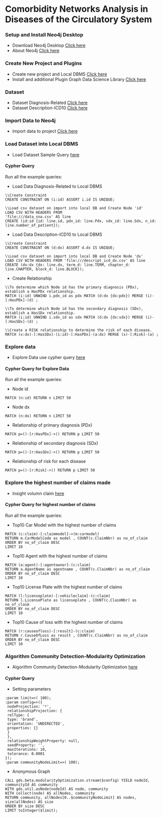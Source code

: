 # Comorbidity Networks Analysis in Diseases of the Circulatory System
### Setup and Install Neo4j Desktop
 - Download Neo4j Desktop [Click here](https://neo4j.com/download/)
 - About Neo4j [Click here](https://neo4j.com/product/#neo4j-desktop)
### Create New Project and Plugins
- Create new project and Local DBMS [Click here](https://github.com/jutamask/sna-project/blob/main/Create%20new%20project%20.pdf)
- Install and additional Plugin Graph Data Science Library  [Click here](https://github.com/jutamask/sna-project/blob/main/Install%20-%20Graph%20Data%20Science%20Library.pdf)
### Dataset
- Dataset Diagnosis-Related  [Click here](https://github.com/jutamask/sna-project/blob/main/data_sna.csv)
- Dataset Description-ICD10 [Click here](https://github.com/jutamask/sna-project/blob/main/descript_icd_dx.csv)

### Import Data to Neo4j
- Import data to project [Click here](https://github.com/jutamask/sna-project/blob/main/Import%20Data%20to%20Neo4j.pdf)
### Load Dataset into Local DBMS
- Load Dataset Sample Query [here](https://github.com/phuritanc/git-snaneo4j/blob/main/Load%20Data.pdf)
#### Cypher Query
Run all the example queries:
- Load Data Diagnosis-Related to Local DBMS
```
\\Create Constraint
CREATE CONSTRAINT ON (i:id) ASSERT i.id IS UNIQUE;
```
```
\\Load csv dataset on import into local DB and Create Node 'id'
LOAD CSV WITH HEADERS FROM 
'file:///data_sna.csv' AS line 
CREATE (id:id {id: line.id, pdx_id: line.Pdx, sdx_id: line.Sdx, n_id: line.number_of_patient});
```
- Load Data Description-ICD10 to Local DBMS
```
\\Create Constraint
CREATE CONSTRAINT ON (d:dx) ASSERT d.dx IS UNIQUE;
```
```
\\Load csv dataset on import into local DB and Create Node 'dx'
LOAD CSV WITH HEADERS FROM 'file:///descript_icd_dx.csv' AS line 
CREATE (dx:dx {dx: line.dx, term_d: line.TERM, chapter_d: line.CHAPTER, block_d: line.BLOCK});
```
- Create Relationship
```
\\To determine which Node id has the primary diagnosis (PDx), establish a HasPDx relationship.
MATCH (i:id) UNWIND i.pdx_id as pdx MATCH (d:dx {dx:pdx}) MERGE (i)-[:HasPDx]-(d) ;
```
```
\\To determine which Node id has the secondary diagnosis (SDx), establish a HasSDx relationship.
MATCH (i:id) UNWIND i.sdx_id as sdx MATCH (d:dx {dx:sdx}) MERGE (i)-[:HasSDx]-(d) ;
```
```
\\Create a RISK relationship to determine the risk of each disease.
MATCH (x:dx)-[:HasSDx]-(i:id)-[:HasPDx]-(a:dx) MERGE (x)-[:Risk]-(a) ;
```

### Explore data
- Explore Data use cypher query [here](https://github.com/phuritanc/git-snaneo4j/blob/main/Explore%20Data%20Node%20and%20Relationship.pdf)
#### Cypher Query for Explore Data
Run all the example queries:
- Node id
```
MATCH (n:id) RETURN n LIMIT 50
```
- Node dx
```
MATCH (n:dx) RETURN n LIMIT 50
```
- Relationship of primary diagnosis (PDx)
```
MATCH p=()-[r:HasPDx]->() RETURN p LIMIT 50
```
- Relationship of secondary diagnosis (SDx)
```
MATCH p=()-[r:HasSDx]->() RETURN p LIMIT 50
```
- Relationship of risk for each disease
```
MATCH p=()-[r:Risk]->() RETURN p LIMIT 50
```
### Explore the highest number of claims made
- Insight volumn claim [here](https://github.com/phuritanc/git-snaneo4j/blob/main/largest%20number%20of%20claim.pdf)
#### Cypher Query for highest number of claims
Run all the example queries:
- Top10 Car Model with the highest number of claims
``` 
MATCH (c:claim)-[:claimmodel]->(m:carmodel)
RETURN m.CarModelCode as model , COUNT(c.ClaimNbr) as no_of_claim
ORDER BY no_of_claim DESC
LIMIT 10
```
- Top10 Agent with the highest number of claims
```
MATCH (a:agent)-[:agentowner]-(c:claim)
RETURN a.AgentName as agentname , COUNT(c.ClaimNbr) as no_of_claim
ORDER BY no_of_claim DESC
LIMIT 10
```
- Top10 License Plate with the highest number of claims
```
MATCH (l:licenseplate)-[:vehicleclaim]-(c:claim)
RETURN l.LicensePlate as licenseplate , COUNT(c.ClaimNbr) as no_of_claim
ORDER BY no_of_claim DESC
LIMIT 10
```
- Top10 Cause of loss with the highest number of claims
```
MATCH (r:causeofloss)-[:result]-(c:claim)
RETURN r.CauseOfLoss as result , COUNT(c.ClaimNbr) as no_of_claim
ORDER BY no_of_claim DESC
LIMIT 10
```
### Algorithm Community Detection-Modularity Optimization
- Algorithm Community Detection-Modularity Optimization [here](https://github.com/phuritanc/git-snaneo4j/blob/main/Algorithm.pdf)
#### Cypher Query
- Setting parameters
```
:param limit=>( 100);
:param config=>({
 nodeProjection: '*',
 relationshipProjection: {
 relType: {
 type: 'brand',
 orientation: 'UNDIRECTED',
 properties: {}
 }
 },
 relationshipWeightProperty: null,
 seedProperty: '',
 maxIterations: 10,
 tolerance: 0.0001
});
:param communityNodeLimit=>( 100);
```
- Anonymous Graph
```
CALL gds.beta.modularityOptimization.stream($config) YIELD nodeId, communityId AS community
WITH gds.util.asNode(nodeId) AS node, community
WITH collect(node) AS allNodes, community
RETURN community, allNodes[0..$communityNodeLimit] AS nodes, size(allNodes) AS size
ORDER BY size DESC
LIMIT toInteger($limit);
```

